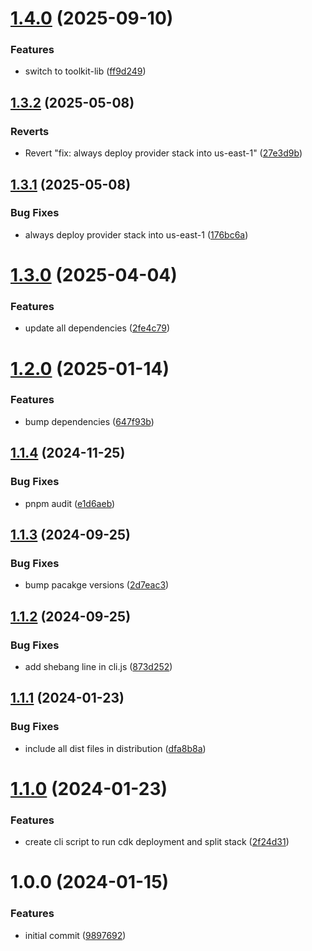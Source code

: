 # [1.4.0](https://github.com/soliantconsulting/bitbucket-openid-connect/compare/v1.3.2...v1.4.0) (2025-09-10)


### Features

* switch to toolkit-lib ([ff9d249](https://github.com/soliantconsulting/bitbucket-openid-connect/commit/ff9d249d0b58498b0a1717848bdaca06cfc6b281))

## [1.3.2](https://github.com/soliantconsulting/bitbucket-openid-connect/compare/v1.3.1...v1.3.2) (2025-05-08)


### Reverts

* Revert "fix: always deploy provider stack into us-east-1" ([27e3d9b](https://github.com/soliantconsulting/bitbucket-openid-connect/commit/27e3d9be73bddbf20ac2babc7ffbd0adae83a3cf))

## [1.3.1](https://github.com/soliantconsulting/bitbucket-openid-connect/compare/v1.3.0...v1.3.1) (2025-05-08)


### Bug Fixes

* always deploy provider stack into us-east-1 ([176bc6a](https://github.com/soliantconsulting/bitbucket-openid-connect/commit/176bc6a260d467746686904719346c5dad29a528))

# [1.3.0](https://github.com/soliantconsulting/bitbucket-openid-connect/compare/v1.2.0...v1.3.0) (2025-04-04)


### Features

* update all dependencies ([2fe4c79](https://github.com/soliantconsulting/bitbucket-openid-connect/commit/2fe4c79eb6282889bceb350b4ddd8be7cae16e6a))

# [1.2.0](https://github.com/soliantconsulting/bitbucket-openid-connect/compare/v1.1.4...v1.2.0) (2025-01-14)


### Features

* bump dependencies ([647f93b](https://github.com/soliantconsulting/bitbucket-openid-connect/commit/647f93b003c7b42d418f54eaa011ad03f0b35691))

## [1.1.4](https://github.com/soliantconsulting/bitbucket-openid-connect/compare/v1.1.3...v1.1.4) (2024-11-25)


### Bug Fixes

* pnpm audit ([e1d6aeb](https://github.com/soliantconsulting/bitbucket-openid-connect/commit/e1d6aeb726bdc8c35048d2eb9bd9fc28d22deb3c))

## [1.1.3](https://github.com/soliantconsulting/bitbucket-openid-connect/compare/v1.1.2...v1.1.3) (2024-09-25)


### Bug Fixes

* bump pacakge versions ([2d7eac3](https://github.com/soliantconsulting/bitbucket-openid-connect/commit/2d7eac3fb7c3b6c121cd4aa4102cc1cfff9bf270))

## [1.1.2](https://github.com/soliantconsulting/bitbucket-openid-connect/compare/v1.1.1...v1.1.2) (2024-09-25)


### Bug Fixes

* add shebang line in cli.js ([873d252](https://github.com/soliantconsulting/bitbucket-openid-connect/commit/873d2520210a6a0db1c9346f9ebf2eebafbd82fe))

## [1.1.1](https://github.com/soliantconsulting/bitbucket-openid-connect/compare/v1.1.0...v1.1.1) (2024-01-23)


### Bug Fixes

* include all dist files in distribution ([dfa8b8a](https://github.com/soliantconsulting/bitbucket-openid-connect/commit/dfa8b8a9513f2dcdaa8c75998f5f22331ae221be))

# [1.1.0](https://github.com/soliantconsulting/bitbucket-openid-connect/compare/v1.0.0...v1.1.0) (2024-01-23)


### Features

* create cli script to run cdk deployment and split stack ([2f24d31](https://github.com/soliantconsulting/bitbucket-openid-connect/commit/2f24d311795cd05d57d75853a072346860714bbf))

# 1.0.0 (2024-01-15)


### Features

* initial commit ([9897692](https://github.com/soliantconsulting/bitbucket-openid-connect/commit/989769232ec28c2eae9321ebe352e97d8bd9a7c4))
